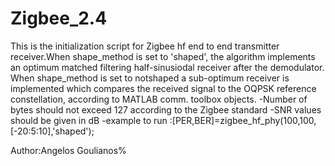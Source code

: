# Zigbee_2.4

This is the initialization script for Zigbee hf end to end transmitter
 receiver.When shape_method is set to 'shaped', the algorithm implements
 an optimum matched filtering half-sinusiodal receiver after the
 demodulator. When shape_method is set to notshaped a sub-optimum
 receiver is implemented which compares the received signal to the OQPSK
 reference constellation, according to MATLAB comm. toolbox objects.
 -Number of bytes should not exceed 127 according to the Zigbee standard
 -SNR values should be given in dB
 -example to run :[PER,BER]=zigbee_hf_phy(100,100,[-20:5:10],'shaped');

Author:Angelos Goulianos%



